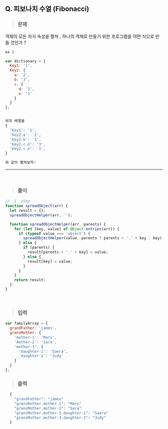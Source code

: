 ## Q. 피보나치 수열 (Fibonacci)

> ### 문제

객체의 모든 자식 속성을 펼쳐 , 하나의 객체로 만들기 위한 프로그램을 어떤 식으로 만들 것인가 ?

```javascript
ex )

var dictionary = {
  Key1: '1',
  Key2: {
    a: '2',
    b: '3',
    c: {
      d: '3',
      e: '1'
    }
  }
};


위의 배열을
{
  'Key1': '1',
  'Key2.a': '2',
  'Key2.b': '3',
  'Key2.c.d': '3',
  'Key2.c.e': '1',
}

와 같이 펼쳐보자!
```

---

 <br/>

> ### 풀이

```javascript
//  1  step
function spreadObject(arr) {
  let result = {};
  spreadObjectHelper(arr, '');

  function spreadObjectHelper(arr, parents) {
    for (let [key, value] of Object.entries(arr)) {
      if (typeof value === 'object') {
        spreadObjectHelper(value, parents ? parents + '.' + key : key);
      } else {
        if (parents) {
          result[parents + '.' + key] = value;
        } else {
          result[key] = value;
        }
      }
    }
    return result;
  }
}
```

 <br/>

> ### 입력

```javascript
var familyArray = {
  grandFather: 'james',
  gransMother: {
    'mother-1': 'Mary',
    'mother-2': 'Sara',
    'mother-3': {
      'daughter-1': 'Saera',
      'daughter-2': 'Judy'
    }
  }
};
```

> ### 출력

```javascript
  {
    "grandFather": "james"
    "gransMother.mother-1": "Mary"
    "gransMother.mother-2": "Sara"
    "gransMother.mother-3.daughter-1": "Saera"
    "gransMother.mother-3.daughter-2": "Judy"
  }
```
